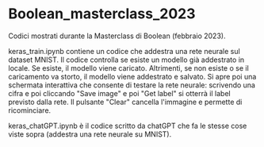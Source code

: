 # Boolean_masterclass_2023

Codici mostrati durante la Masterclass di Boolean (febbraio 2023).

keras_train.ipynb contiene un codice che addestra una rete neurale sul dataset MNIST. 
Il codice controlla se esiste un modello già addestrato in locale. 
Se esiste, il modello viene caricato. Altrimenti, se non esiste o se il caricamento va storto, il modello viene addestrato e salvato.
Si apre poi una schermata interattiva che consente di testare la rete neurale: scrivendo una cifra e poi cliccando "Save image" e poi "Get label" si otterrà il label previsto dalla rete.
Il pulsante "Clear" cancella l'immagine e permette di ricominciare.

keras_chatGPT.ipynb è il codice scritto da chatGPT che fa le stesse cose viste sopra (addestra una rete neurale su MNIST).